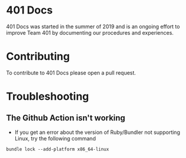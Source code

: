 
# 401 Docs

401 Docs was started in the summer of 2019 and is an ongoing effort to improve Team 401 by documenting our procedures and experiences. 

# Contributing

To contribute to 401 Docs please open a pull request.


# Troubleshooting

## The Github Action isn't working

- If you get an error about the version of Ruby/Bundler not supporting Linux, try the following command
```
bundle lock --add-platform x86_64-linux
```
